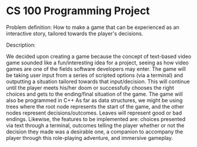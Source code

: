 # CS 100 Programming Project
Problem definition: How to make a game that can be experienced as an interactive story, tailored towards the player's decisions.

Description:

We decided upon creating a game because the concept of text-based video game sounded like a fun/interesting idea for a project, seeing as how video games are one of the fields software developers may enter.
The game will be taking user input from a series of scripted options (via a terminal) and outputting a situation tailored towards that input/decision. This will continue until the player meets his/her doom or successfully chooses the right choices and gets to the ending/final situation of the game.
The game will also be programmed in C++
As far as data structures, we might be using trees where the root node represents the start of the game, and the other nodes represent decisions/outcomes. Leaves will represent good or bad endings.
Likewise, the features to be implemented are: choices presented via text through a terminal, outcomes telling the player whether or not the decision they made was a desirable one, a companion to accompany the player through this role-playing adventure, and immersive gameplay.
